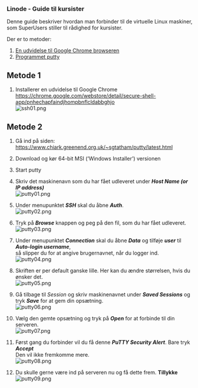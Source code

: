 ### Linode - Guide til kursister

Denne guide beskriver hvordan man forbinder til de virtuelle
Linux maskiner, som SuperUsers stiller til rådighed for kursister.

Der er to metoder:
1. [En udvidelse til Google Chrome browseren](#metode-1)
2. [Programmet putty](#metode-2)

## Metode 1

1. Installerer en udvidelse til Google Chrome https://chrome.google.com/webstore/detail/secure-shell-app/pnhechapfaindjhompbnflcldabbghjo  
![ssh01.png][ssh01]


## Metode 2

1. Gå ind på siden: https://www.chiark.greenend.org.uk/~sgtatham/putty/latest.html
2. Download og kør 64-bit MSI (‘Windows Installer’) versionen
3. Start putty
4. Skriv det maskinenavn som du har fået udleveret under ***Host Name (or IP address)***  
![putty01.png][putty01]  

5. Under menupunktet ***SSH*** skal du åbne ***Auth***.  
![putty02.png][putty02]

6. Tryk på ***Browse*** knappen og peg på den fil, som du har fået udleveret.  
![putty03.png][putty03]

7. Under menupunktet ***Connection*** skal du åbne ***Data*** og tilføje ***user*** til ***Auto-login username***,  
så slipper du for at angive brugernavnet, når du logger ind.  
![putty04.png][putty04]

8. Skriften er per default ganske lille. Her kan du ændre størrelsen, hvis du ønsker det.  
![putty05.png][putty05]

9. Gå tilbage til *Session* og skriv maskinenavnet under ***Saved Sessions*** og tryk ***Save*** for at gem din opsætning.  
![putty06.png][putty06]

10. Vælg den gemte opsætning og tryk på ***Open*** for at forbinde til din serveren.  
![putty07.png][putty07]

11. Først gang du forbinder vil du få denne ***PuTTY Security Alert***. Bare tryk ***Accept***  
Den vil ikke fremkomme mere.  
![putty08.png][putty08]

12. Du skulle gerne være ind på serveren nu og få dette frem. **Tillykke**  
![putty09.png][putty09]

[putty01]: figures/putty01.png 
[putty02]: figures/putty02.png 
[putty03]: figures/putty03.png 
[putty04]: figures/putty04.png 
[putty05]: figures/putty05.png 
[putty06]: figures/putty06.png 
[putty07]: figures/putty07.png 
[putty08]: figures/putty08.png 
[putty09]: figures/putty09.png 
[ssh01]: figures/secure_shell_app01.png 




